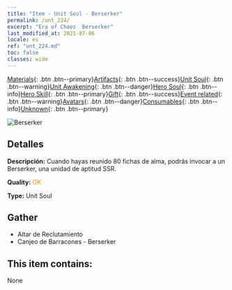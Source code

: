 ```yaml
---
title: "Item - Unit Soul - Berserker"
permalink: /unt_224/
excerpt: "Era of Chaos  Berserker"
last_modified_at: 2021-07-06
locale: es
ref: "unt_224.md"
toc: false
classes: wide
---
```

 [Materials](/ItemsES/){: .btn .btn--primary}[Artifacts](/ItemsES/Artifacts/){: .btn .btn--success}[Unit Soul](/ItemsES/UnitSoul/){: .btn .btn--warning}[Unit Awakening](/ItemsES/UnitAwakening/){: .btn .btn--danger}[Hero Soul](/ItemsES/HeroSoul/){: .btn .btn--info}[Hero Skill](/ItemsES/HeroSkill/){: .btn .btn--primary}[Gift](/ItemsES/Gift/){: .btn .btn--success}[Event related](/ItemsES/Events/){: .btn .btn--warning}[Avatars](/ItemsES/Avatars/){: .btn .btn--danger}[Consumables](/ItemsES/Consumables/){: .btn .btn--info}[Unknown](/ItemsES/Unknown/){: .btn .btn--primary}

 ![Berserker](/images/u/ti_kuangzhanshi.jpg)

## Detalles
 **Descripción:** Cuando hayas reunido 80 fichas de alma, podrás invocar a un Berserker, una unidad de aptitud SSR.

 **Quality:** <span style="color: #FF8C00">OK</span>

 **Type:** Unit Soul

## Gather

*    Altar de Reclutamiento 
*    Canjeo de Barracones - Berserker 

## This item contains:

  None

